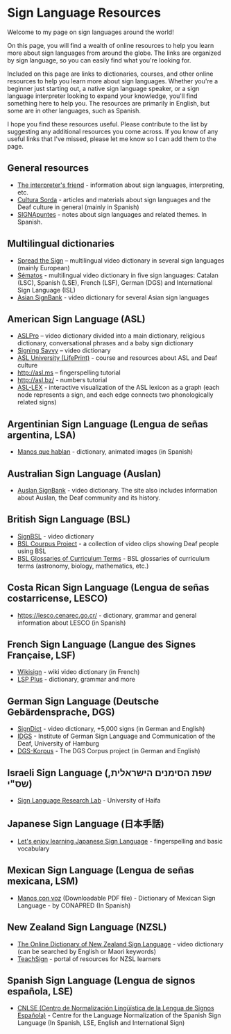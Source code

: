 # Sign Language Resources

Welcome to my page on sign languages around the world!

On this page, you will find a wealth of online resources to help you learn more about sign languages from around the globe. The links are organized by sign language, so you can easily find what you're looking for.

Included on this page are links to dictionaries, courses, and other online resources to help you learn more about sign languages. Whether you're a beginner just starting out,  a native sign language speaker, or a sign language interpreter looking to expand your knowledge, you'll find something here to help you. The resources are primarily in English, but some are in other languages, such as Spanish.

I hope you find these resources useful. Please contribute to the list by suggesting any additional resources you come across. If you know of any useful links that I've missed, please let me know so I can add them to the page.

## General resources
* [The interpreter's friend](http://www.theinterpretersfriend.org/) - information about sign languages, interpreting, etc.
* [Cultura Sorda](https://cultura-sorda.org/) - articles and materials about sign languages and the Deaf culture in general (mainly in Spanish)
* [SIGNApuntes](https://signapuntes.foroactivo.com/) - notes about sign languages and related themes. In Spanish.

## Multilingual dictionaries
* [Spread the Sign](http://www.spreadthesign.com) – multilingual video dictionary in several sign languages (mainly European)
* [Sématos](http://www.sematos.eu/index.html) - multilingual video dictionary in five sign languages: Catalan (LSC), Spanish (LSE), French (LSF), German (DGS) and International Sign Language (ISL)
* [Asian SignBank](http://cslds.org/asiansignbank/) - video dictionary for several Asian sign languages

## American Sign Language (ASL)
* [ASLPro](http://www.aslpro.cc) – video dictionary divided into a main dictionary, religious dictionary, conversational phrases and a baby sign dictionary
* [Signing Savvy](http://signingsavvy.com) – video dictionary
* [ASL University (LifePrint)](http://www.lifeprint.com/index.htm) - course and resources about ASL and Deaf culture
* http://asl.ms – fingerspelling tutorial
* http://asl.bz/ - numbers tutorial
* [ASL-LEX](https://asl-lex.org/) - interactive visualization of the ASL lexicon as a graph (each node represents a sign, and each edge connects two phonologically related signs)

## Argentinian Sign Language (Lengua de señas argentina, LSA)
* [Manos que hablan](http://www.manosquehablan.com.ar/) - dictionary, animated images (in Spanish)

## Australian Sign Language (Auslan)
* [Auslan SignBank](https://auslan.org.au/) - video dictionary. The site also includes information about Auslan, the Deaf community and its history.

## British Sign Language (BSL)
* [SignBSL](https://www.signbsl.com/) - video dictionary
* [BSL Courpus Project](https://bslcorpusproject.org/) - a collection of video clips showing Deaf people using BSL
* [BSL Glossaries of Curriculum Terms](http://www.ssc.education.ed.ac.uk/BSL/) - BSL glossaries of curriculum terms (astronomy, biology, mathematics, etc.)

## Costa Rican Sign Language (Lengua de señas costarricense, LESCO)
* https://lesco.cenarec.go.cr/ - dictionary, grammar and general information about LESCO (in Spanish)

## French Sign Language (Langue des Signes Française, LSF)
* [Wikisign](http://lsf.wikisign.org/wiki/Wikisign:Accueil) - wiki video dictionary (in French)
* [LSP Plus](http://www.lsfplus.fr/) - dictionary, grammar and more

## German Sign Language (Deutsche Gebärdensprache, DGS)
* [SignDict](https://signdict.org/) - video dictionary, +5,000 signs (in German and English)
* [IDGS](https://www.idgs.uni-hamburg.de/en.html) - Institute of German Sign Language and Communication of the Deaf, University of Hamburg
* [DGS-Korpus](https://www.sign-lang.uni-hamburg.de/dgs-korpus/index.php/welcome.html) - The DGS Corpus project (in German and English)

## Israeli Sign Language (שפת הסימנים הישראלית, שס"י)
* [Sign Language Research Lab](https://signlab.haifa.ac.il/) - University of Haifa

## Japanese Sign Language (日本手話)
* [Let's enjoy learning Japanese Sign Language](http://www.kyoto-be.ne.jp/ed-center/gakko/jsl/) - fingerspelling and basic vocabulary

## Mexican Sign Language (Lengua de señas mexicana, LSM)
* [Manos con voz](https://www.conapred.org.mx/documentos_cedoc/DiccioSenas_ManosVoz_ACCSS.pdf) (Downloadable PDF file) - Dictionary of Mexican Sign Language - by CONAPRED (In Spanish)

## New Zealand Sign Language (NZSL)
* [The Online Dictionary of New Zealand Sign Language](https://www.nzsl.nz/) - video dictionary (can be searched by English or Maori keywords)
* [TeachSign](https://www.teachsign.org.nz/learners/learning-resources/) - portal of resources for NZSL learners

## Spanish Sign Language (Lengua de signos española, LSE)
* [CNLSE (Centro de Normalización Lingüística de la Lengua de Signos Española)](https://cnlse.es/en?set_language=en) - Centre for the Language Normalization of the Spanish Sign Language (In Spanish, LSE, English and International Sign)
